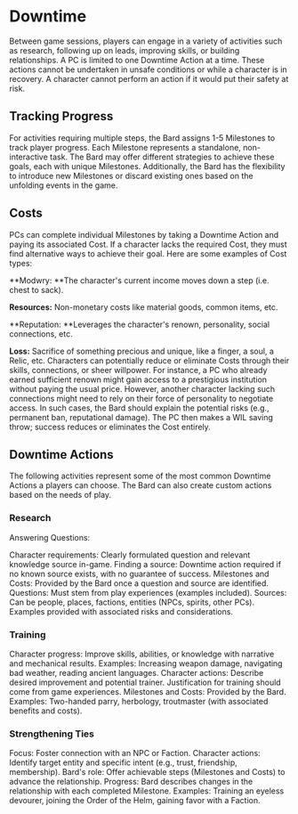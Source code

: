 # Downtime

Between game sessions, players can engage in a variety of activities such as research, following up on leads, improving skills, or building relationships. A PC is limited to one Downtime Action at a time. These actions cannot be undertaken in
unsafe conditions or while a character is in recovery. A character cannot perform an action if it would put their safety at risk.

## Tracking Progress

For activities requiring multiple steps, the Bard assigns 1-5 Milestones to track player progress. Each Milestone represents a standalone, non-interactive task. The Bard may offer different strategies to achieve these goals, each with unique Milestones. Additionally, the Bard has the flexibility to introduce new Milestones or discard existing ones based on the unfolding events in the game.

## Costs

PCs can complete individual Milestones by taking a Downtime Action and paying its associated Cost. If a character lacks the required Cost, they must find alternative ways to achieve their goal. Here are some examples of Cost types:

**Modwry: **The character's current income moves down a step (i.e. chest to sack).

**Resources:** Non-monetary costs like material goods, common items, etc.

**Reputation: **Leverages the character's renown, personality, social connections, etc.

**Loss:** Sacrifice of something precious and unique, like a finger, a soul, a Relic, etc.
Characters can potentially reduce or eliminate Costs through their skills, connections, or sheer willpower. For instance, a PC who already earned sufficient renown might gain access to a prestigious institution without paying the usual price. However, another character lacking such connections might need to rely on their force of personality to negotiate access. In such cases, the Bard should explain the potential risks (e.g., permanent ban, reputational damage). The PC then makes a WIL saving throw; success reduces or eliminates the Cost entirely.

## Downtime Actions

The following activities represent some of the most common Downtime Actions
a players can choose. The Bard can also create custom actions based on the
needs of play.

### Research

Answering Questions:

Character requirements: Clearly formulated question and relevant knowledge source in-game.
Finding a source: Downtime action required if no known source exists, with no guarantee of success.
Milestones and Costs: Provided by the Bard once a question and source are identified.
Questions: Must stem from play experiences (examples included).
Sources: Can be people, places, factions, entities (NPCs, spirits, other PCs).
Examples provided with associated risks and considerations.

### Training

Character progress: Improve skills, abilities, or knowledge with narrative and mechanical results.
Examples: Increasing weapon damage, navigating bad weather, reading ancient languages.
Character actions: Describe desired improvement and potential trainer.
Justification for training should come from game experiences.
Milestones and Costs: Provided by the Bard.
Examples: Two-handed parry, herbology, troutmaster (with associated benefits and costs).

### Strengthening Ties

Focus: Foster connection with an NPC or Faction.
Character actions: Identify target entity and specific intent (e.g., trust, friendship, membership).
Bard's role: Offer achievable steps (Milestones and Costs) to advance the relationship.
Progress: Bard describes changes in the relationship with each completed Milestone.
Examples: Training an eyeless devourer, joining the Order of the Helm, gaining favor with a Faction.
